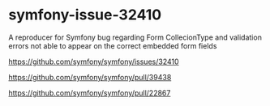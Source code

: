 # symfony-issue-32410
A reproducer for Symfony bug regarding Form CollecionType and validation errors not able to appear on the correct embedded form fields

https://github.com/symfony/symfony/issues/32410

https://github.com/symfony/symfony/pull/39438 

https://github.com/symfony/symfony/pull/22867 
